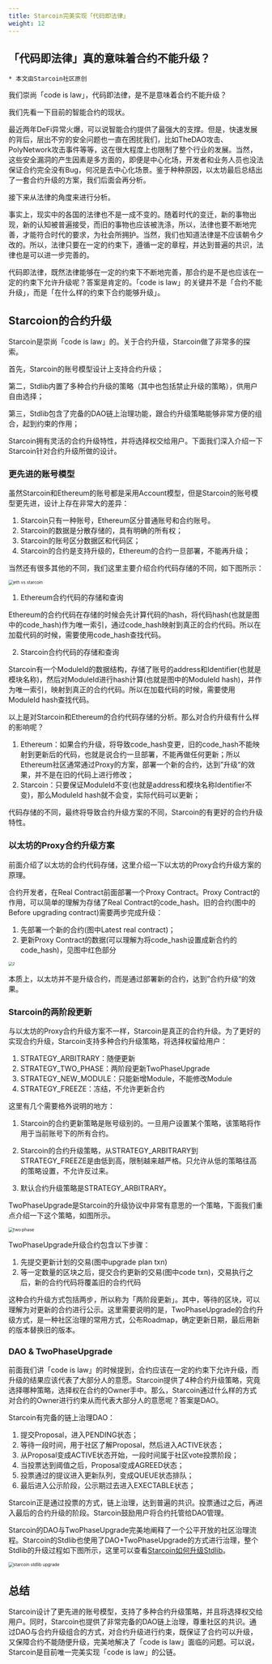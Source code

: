 ```yaml
---
title: Starcoin完美实现「代码即法律」
weight: 12
---
```


## 「代码即法律」真的意味着合约不能升级？

~~~
* 本文由Starcoin社区原创
~~~

我们崇尚「code is law」，代码即法律，是不是意味着合约不能升级？

我们先看一下目前的智能合约的现状。

最近两年DeFi异常火爆，可以说智能合约提供了最强大的支撑。但是，快速发展的背后，层出不穷的安全问题也一直在困扰我们，比如TheDAO攻击、PolyNetwork攻击事件等等，这在很大程度上也限制了整个行业的发展。当然，这些安全漏洞的产生因素是多方面的，即便是中心化场，开发者和业务人员也没法保证合约完全没有Bug，何况是去中心化场景。鉴于种种原因，以太坊最后总结出了一套合约升级的方案，我们后面会再分析。

接下来从法律的角度来进行分析。

事实上，现实中的各国的法律也不是一成不变的。随着时代的变迁，新的事物出现，新的认知被普遍接受，而旧的事物也应该被洗涤，所以，法律也要不断地完善，才能符合时代的要求，为社会所拥护。当然，我们也知道法律是不应该朝令夕改的。所以，法律只要在一定的约束下，遵循一定的章程，并达到普遍的共识，法律也是可以进一步完善的。

代码即法律，既然法律能够在一定的约束下不断地完善，那合约是不是也应该在一定的约束下允许升级呢？答案是肯定的。「code is law」的关键并不是「合约不能升级」，而是「在什么样的约束下合约能够升级」。



## Starcoion的合约升级

Starcoin是崇尚「code is law」的。关于合约升级，Starcoin做了非常多的探索。

首先，Starcoin的账号模型设计上支持合约升级；

第二，Stdlib内置了多种合约升级的策略（其中也包括禁止升级的策略），供用户自由选择；

第三，Stdlib包含了完备的DAO链上治理功能，跟合约升级策略能够非常方便的组合，起到约束的作用；

Starcoin拥有灵活的合约升级特性，并将选择权交给用户。下面我们深入介绍一下Starcoin针对合约升级所做的设计。



### 更先进的账号模型

虽然Starcoin和Ethereum的账号都是采用Account模型，但是Starcoin的账号模型更先进，设计上存在非常大的差异：

1. Starcoin只有一种账号，Ethereum区分普通账号和合约账号。
2. Starcoin的数据是分散存储的，具有明确的所有权；
3. Starcoin的账号区分数据区和代码区；
4. Starcoin的合约是支持升级的，Ethereum的合约一旦部署，不能再升级；

当然还有很多其他的不同，我们这里主要介绍合约代码存储的不同，如下图所示：

<img src="https://tva1.sinaimg.cn/large/008i3skNgy1gupbkpeqzsj60rk0bsq3d02.jpg" alt="eth vs starcoin" style="zoom:60%;" />

1. Ethereum合约代码的存储和查询

Ethereum的合约代码在存储的时候会先计算代码的hash，将代码hash(也就是图中的code_hash)作为唯一索引，通过code_hash映射到真正的合约代码。所以在加载代码的时候，需要使用code_hash查找代码。

2. Starcoin合约代码的存储和查询

Starcoin有一个ModuleId的数据结构，存储了账号的address和Identifier(也就是模块名称)，然后对ModuleId进行hash计算(也就是图中的ModuleId hash)，并作为唯一索引，映射到真正的合约代码。所以在加载代码的时候，需要使用ModuleId hash查找代码。

以上是对Starcoin和Ethereum的合约代码存储的分析。那么对合约升级有什么样的影响呢？

1. Ethereum：如果合约升级，将导致code_hash变更，旧的code_hash不能映射到更新后的代码，也就是说合约一旦部署，不能再做任何更新；所以Ethereum社区通常通过Proxy的方案，部署一个新的合约，达到”升级“的效果，并不是在旧的代码上进行修改；
2. Starcoin：只要保证ModuleId不变(也就是address和模块名称Identifier不变)，那么ModuleId hash就不会变，实际代码可以更新；

代码存储的不同，最终将导致合约升级方案的不同，Starcoin的有更好的合约升级特性。



### 以太坊的Proxy合约升级方案

前面介绍了以太坊的合约代码存储，这里介绍一下以太坊的Proxy合约升级方案的原理。

合约开发者，在Real Contract前面部署一个Proxy Contract。Proxy Contract的作用，可以简单的理解为存储了Real Contract的code_hash。旧的合约(图中的Before upgrading contract)需要两步完成升级：

1. 先部署一个新的合约(图中Latest real contract)；
2. 更新Proxy Contract的数据(可以理解为将code_hash设置成新合约的code_hash)，见图中红色部分

<img src="https://tva1.sinaimg.cn/large/008i3skNly1gvj81n8tcmj60ws0bcmxl02.jpg" alt="2" style="zoom:50%;" />

本质上，以太坊并不是升级合约，而是通过部署新的合约，达到”合约升级“的效果。



### Starcoin的两阶段更新

与以太坊的Proxy合约升级方案不一样，Starcoin是真正的合约升级。为了更好的实现合约升级，Starcoin支持多种合约升级策略，将选择权留给用户：

1. STRATEGY_ARBITRARY：随便更新
2. STRATEGY_TWO_PHASE：两阶段更新TwoPhaseUpgrade
3. STRATEGY_NEW_MODULE：只能新增Module，不能修改Module
4. STRATEGY_FREEZE：冻结，不允许更新合约

这里有几个需要格外说明的地方：

1. Starcoin的合约更新策略是账号级别的。一旦用户设置某个策略，该策略将作用于当前账号下的所有合约。

2. Starcoin的合约升级策略，从STRATEGY_ARBITRARY到STRATEGY_FREEZE是由低到高，限制越来越严格。只允许从低的策略往高的策略设置，不允许反过来。
3. 默认合约升级策略是STRATEGY_ARBITRARY。

TwoPhaseUpgrade是Starcoin的升级协议中非常有意思的一个策略，下面我们重点介绍一下这个策略，如图所示。

<img src="https://tva1.sinaimg.cn/large/008i3skNgy1gupblxtzp5j60py0ikaaj02.jpg" alt="two phase" style="zoom:60%;" />

TwoPhaseUpgrade升级合约包含以下步骤：

1. 先提交更新计划的交易(图中upgrade plan txn)
2. 等一定数量的区块之后，提交合约更新的交易(图中code txn)，交易执行之后，新的合约代码将覆盖旧的合约代码

这种合约升级方式包括两步，所以称为「两阶段更新」。其中，等待的区块，可以理解为对更新的合约进行公示。这里需要说明的是，TwoPhaseUpgrade的合约升级方式，是一种社区治理的常用方式，公布Roadmap，确定更新日期，最后用新的版本替换旧的版本。



### DAO & TwoPhaseUpgrade

前面我们讲「code is law」的时候提到，合约应该在一定的约束下允许升级，而升级的结果应该代表了大部分人的意愿。Starcoin提供了4种合约升级策略，究竟选择哪种策略，选择权在合约的Owner手中。那么，Starcoin通过什么样的方式对合约的Owner进行约束从而代表大部分人的意愿呢？答案是DAO。

Starcoin有完备的链上治理DAO：

1. 提交Proposal，进入PENDING状态；
2. 等待一段时间，用于社区了解Proposal，然后进入ACTIVE状态；
3. 从Proposal变成ACTIVE状态开始，一段时间属于社区vote投票阶段；
4. 当投票达到阈值之后，Proposal变成AGREED状态；
5. 投票通过的提议进入更新队列，变成QUEUE状态排队；
6. 最后进入公示阶段，公示期过去进入EXECTABLE状态；

Starcoin正是通过投票的方式，链上治理，达到普遍的共识。投票通过之后，再进入最后的合约升级的阶段。Starcoin鼓励用户将合约托管给DAO管理。

Starcoin的DAO与TwoPhaseUpgrade完美地阐释了一个公平开放的社区治理流程。Starcoin的Stdlib也使用了DAO+TwoPhaseUpgrade的方式进行治理，整个Stdlib的升级过程如下图所示，这里可以查看[Starcoin如何升级Stdlib](https://starcoin.org/zh/developer/blog/starcoin_stdlib_upgrade/)。

<img src="https://tva1.sinaimg.cn/large/008i3skNgy1gupbnleomtj60mc0tyjt802.jpg" alt="starcoin stdlib upgrade" style="zoom:60%;" />



## 总结

Starcoin设计了更先进的账号模型，支持了多种合约升级策略，并且将选择权交给用户。同时，Starcoin也提供了非常完备的DAO链上治理，尊重社区的共识。通过DAO与合约升级组合的方式，对合约升级进行约束，既保证了合约可以升级，又保障合约不能随便升级，完美地解决了「code is law」面临的问题。可以说，Starcoin是目前唯一完美实现「code is law」的公链。


